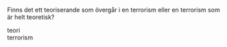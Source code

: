 Finns det ett teoriserande som övergår i en terrorism eller en terrorism som är helt teoretisk?

teori  
terrorism